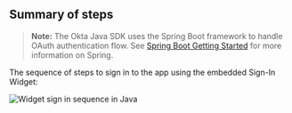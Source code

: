 ## Summary of steps

> **Note:** The Okta Java SDK uses the Spring Boot framework to handle OAuth authentication flow. See [Spring Boot Getting Started](https://spring.io/guides/gs/spring-boot/) for more information on Spring.

The sequence of steps to sign in to the app using the embedded Sign-In Widget:

<div class="common-image-format">

![Widget sign in sequence in Java](/img/oie-embedded-sdk/oie-embedded-widget-use-case-sign-in-java.png
 "Widget sign in sequence in Java")

</div>
